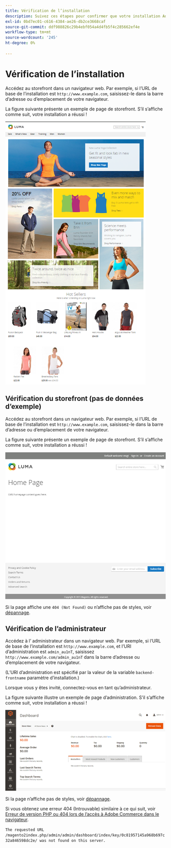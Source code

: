 ```yaml
---
title: Vérification de l’installation
description: Suivez ces étapes pour confirmer que votre installation Adobe Commerce sur site a réussi.
exl-id: 0bd7ec01-c616-4384-ae26-db2ce3668caf
source-git-commit: ddf988826c29b4ebf054a4d4fb5f4c285662ef4e
workflow-type: tm+mt
source-wordcount: '245'
ht-degree: 0%

---
```


# Vérification de l’installation

Accédez au storefront dans un navigateur web. Par exemple, si l’URL de base de l’installation est `http://www.example.com`, saisissez-le dans la barre d’adresse ou d’emplacement de votre navigateur.

La figure suivante présente un exemple de page de storefront. S’il s’affiche comme suit, votre installation a réussi !

![Storefront avec le thème Luma](../../assets/installation/install-success_store-luma.png)

## Vérification du storefront (pas de données d’exemple)

Accédez au storefront dans un navigateur web. Par exemple, si l’URL de base de l’installation est `http://www.example.com`, saisissez-le dans la barre d’adresse ou d’emplacement de votre navigateur.

La figure suivante présente un exemple de page de storefront. S’il s’affiche comme suit, votre installation a réussi !

![Storefront qui vérifie une installation réussie](../../assets/installation/install-success_store.png)

Si la page affiche une `404 (Not Found)` ou n’affiche pas de styles, voir [dépannage](https://support.magento.com/hc/en-us/articles/360032994352).

## Vérification de l’administrateur

Accédez à l’ administrateur dans un navigateur web. Par exemple, si l’URL de base de l’installation est `http://www.example.com`, et l’URI d’administration est `admin_au1nT`, saisissez `http://www.example.com/admin_au1nT` dans la barre d’adresse ou d’emplacement de votre navigateur.

(L’URI d’administration est spécifié par la valeur de la variable `backend-frontname` paramètre d’installation.)

Lorsque vous y êtes invité, connectez-vous en tant qu’administrateur.

La figure suivante illustre un exemple de page d’administration. S’il s’affiche comme suit, votre installation a réussi !

![Administrateur qui vérifie une installation réussie](../../assets/installation/install_success_admin.png)

Si la page n’affiche pas de styles, voir [dépannage](https://support.magento.com/hc/en-us/articles/360032994352).

Si vous obtenez une erreur 404 (Introuvable) similaire à ce qui suit, voir [Erreur de version PHP ou 404 lors de l’accès à Adobe Commerce dans le navigateur](https://support.magento.com/hc/en-us/articles/360033117152).

`The requested URL /magento2index.php/admin/admin/dashboard/index/key/0c81957145a968b697c32a846598dc2e/ was not found on this server.`
